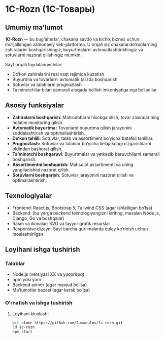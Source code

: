 # 1C-Rozn (1С-Товары)

## Umumiy ma'lumot

**1C-Rozn** — bu bug‘alterlar, chakana savdo va kichik biznes uchun mo‘ljallangan zamonaviy veb-platforma. U orqali siz chakana do‘konlarning zahiralarini boshqarishingiz, buyurtmalarni avtomatlashtirishingiz va sotuvlarni nazorat qilishingiz mumkin.

Sayt orqali foydalanuvchilar:

- Do‘kon zahiralarini real vaqt rejimida kuzatish
- Buyurtma va tovarlarni avtomatik tarzda boshqarish
- Sotuvlar va talablarni prognozlash
- Ta’minotchilar bilan samarali aloqada bo‘lish imkoniyatiga ega bo‘ladilar

## Asosiy funksiyalar

- **Zahiralarni boshqarish:** Mahsulotlarni hisobga olish, tovar zaxiralarining holatini monitoring qilish.
- **Avtomatik buyurtma:** Tovarlarni buyurtma qilish jarayonini soddalashtirish va optimallashtirish.
- **Do‘kon tahlili:** Sotuvlar, talab va assortiment bo‘yicha batafsil tahlillar.
- **Prognozlash:** Sotuvlar va talablar bo‘yicha kelajakdagi o‘zgarishlarni oldindan bashorat qilish.
- **Ta’minotchi boshqaruvi:** Buyurtmalar va yetkazib beruvchilarni samarali boshqarish.
- **Assortimentni boshqarish:** Mahsulot assortimenti va uning yangilanishini nazorat qilish.
- **Sotuvlarni boshqarish:** Sotuvlar jarayonini nazorat qilish va optimallashtirish.

## Texnologiyalar

- Frontend: React.js, Bootstrap 5, Tailwind CSS (agar ishlatilgan bo‘lsa)
- Backend: (bu yerga backend texnologiyangizni kiriting, masalan Node.js, Django, Go va boshqalar)
- Rasm va ikonalar: SVG va tayyor grafik resurslar
- Responsive dizayn: Sayt barcha qurilmalarda qulay ko‘rinish uchun moslashtirilgan

## Loyihani ishga tushirish

### Talablar

- Node.js (versiyasi XX va yuqoriroq)
- npm yoki yarn
- Backend server (agar mavjud bo‘lsa)
- Ma'lumotlar bazasi (agar kerak bo‘lsa)

### O‘rnatish va ishga tushirish

1. Loyihani klonlash:
   ```bash
   git clone https://github.com/Jumaqulov/1c-rozn.git
   cd 1c-rozn
   npm start
